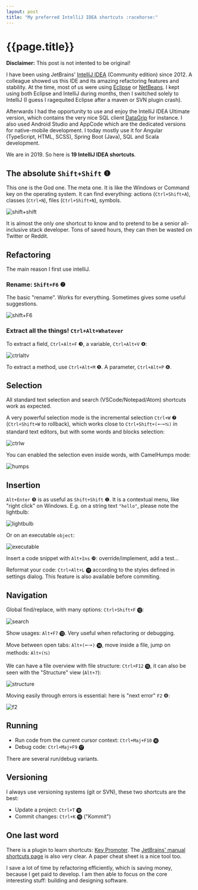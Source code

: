 ```yaml
---
layout: post
title: "My preferred IntelliJ IDEA shortcuts :racehorse:"
---
```


# {{page.title}}

**Disclaimer:** This post is not intented to be original!

I have been using JetBrains' [IntelliJ IDEA](https://www.jetbrains.com/idea/) (Community edition) since 2012. A colleague showed us this IDE and its amazing refactoring features and stability. At the time, most of us were using [Eclipse](https://www.eclipse.org/) or [NetBeans](https://netbeans.apache.org/). I kept using both Eclipse and IntelliJ during months, then I switched solely to IntelliJ (I guess I ragequited Eclipse after a maven or SVN plugin crash). 

Afterwards I had the opportunity to use and enjoy the IntelliJ IDEA Ultimate version, which contains the very nice SQL client [DataGrip](https://www.jetbrains.com/datagrip/) for instance. I also used Android Studio and AppCode which are the dedicated versions for native-mobile development. I today mostly use it for Angular (TypeScript, HTML, SCSS), Spring Boot (Java), SQL and Scala development. 

We are in 2019. So here is **19 IntelliJ IDEA shortcuts**.


## The absolute `Shift+Shift` ❶

This one is the God one. The meta one. It is like the Windows or Command key on the operating system. It can find everything: actions (`Ctrl+Shift+A`), classes (`Ctrl+N`), files (`Ctrl+Shift+N`), symbols. 

![shift+shift](/blog/assets/2019-11-06-shift+shift.png "Shift+Shift")

It is almost the only one shortcut to know and to pretend to be a senior all-inclusive stack developer. Tons of saved hours, they can then be wasted on Twitter or Reddit. 

## Refactoring 

The main reason I first use intelliJ.

### Rename: `Shift+F6` ❷

The basic "rename". Works for everything. Sometimes gives some useful suggestions. 

![shift+F6](/blog/assets/2019-11-06-shift+F6.png "shift+F6")

### Extract all the things! `Ctrl+Alt+Whatever`

To extract a field, `Ctrl+Alt+F` ❸, a variable, `Ctrl+Alt+V` ❹:

![ctrlaltv](/blog/assets/2019-11-06-ctrl+alt+V.png "ctrlaltv")

To extract a method, use `Ctrl+Alt+M` ❺. A parameter, `Ctrl+Alt+P` ❻.

## Selection 

All standard text selection and search (VSCode/Notepad/Atom) shortcuts work as expected. 

A very powerful selection mode is the incremental selection `Ctrl+W` ❼ (`Ctrl+Shift+W` to rollback), which works close to `Ctrl+Shift+(🠔🠖🠕🠗)` in standard text editors, but with some words and blocks selection:

![ctrlw](/blog/assets/2019-11-06-ctrl+W.png "ctrlw")

You can enabled the selection even inside words, with CamelHumps mode:

![humps](/blog/assets/2019-11-06-humps.png "humps")


## Insertion 

`Alt+Enter` ❾ is as useful as `Shift+Shift` ❶. It is a contextual menu, like "right click" on Windows.
E.g. on a string text `"hello"`, please note the lightbulb:

![lightbulb](/blog/assets/2019-11-06-alt+enter.png "lightbulb")

Or on an executable `object`:

![executable](/blog/assets/2019-11-06-alt+enter2.png "executable")

Insert a code snippet with `Alt+Ins` ❿: override/implement, add a test... 

Reformat your code: `Ctrl+Alt+L` ⓫ according to the styles defined in settings dialog. This feature is also available before commiting. 

## Navigation 

Global find/replace, with many options: `Ctrl+Shift+F` ⓬: 

![search](/blog/assets/2019-11-06-ctrl+shift+F.png "search")

Show usages: `Alt+F7` ⓭. Very useful when refactoring or debugging.

Move between open tabs: `Alt+(🠔🠖)` ⓮, move inside a file, jump on methods: `Alt+(🠕🠗)`

We can have a file overview with file structure: `Ctrl+F12` ⓯, it can also be seen with the "Structure" view (`Alt+7`):

![structure](/blog/assets/2019-11-06-structure.png "structure")

Moving easily through errors is essential: here is "next error" `F2` ❽:

![f2](/blog/assets/2019-11-06-F2.png "f2")



## Running

- Run code from the current cursor context: `Ctrl+Maj+F10` ⓰
- Debug code: `Ctrl+Maj+F9` ⓱

There are several run/debug variants.

## Versioning 

I always use versioning systems (git or SVN), these two shortcuts are the best:
  
- Update a project: `Ctrl+T` ⓲
- Commit changes: `Ctrl+K` ⓳ ("Kommit") 

## One last word

There is a plugin to learn shortcuts: [Key Promoter](https://plugins.jetbrains.com/plugin/9792-key-promoter-x). The [JetBrains' manual shortcuts page](https://www.jetbrains.com/help/idea/mastering-keyboard-shortcuts.html) is also very clear. A paper cheat sheet is a nice tool too. 

I save a lot of time by refactoring efficiently, which is saving money, because I get paid to develop. I am then able to focus on the core interesting stuff: building and designing software. 

